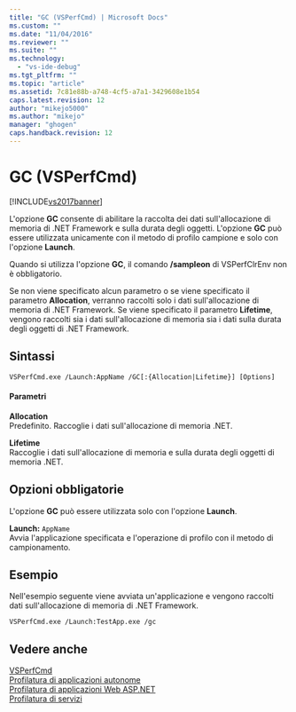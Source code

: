 ```yaml
---
title: "GC (VSPerfCmd) | Microsoft Docs"
ms.custom: ""
ms.date: "11/04/2016"
ms.reviewer: ""
ms.suite: ""
ms.technology: 
  - "vs-ide-debug"
ms.tgt_pltfrm: ""
ms.topic: "article"
ms.assetid: 7c81e88b-a748-4cf5-a7a1-3429608e1b54
caps.latest.revision: 12
author: "mikejo5000"
ms.author: "mikejo"
manager: "ghogen"
caps.handback.revision: 12
---
```

# GC (VSPerfCmd)
[!INCLUDE[vs2017banner](../code-quality/includes/vs2017banner.md)]

L'opzione **GC** consente di abilitare la raccolta dei dati sull'allocazione di memoria di .NET Framework e sulla durata degli oggetti.  L'opzione **GC** può essere utilizzata unicamente con il metodo di profilo campione e solo con l'opzione **Launch**.  
  
 Quando si utilizza l'opzione **GC**, il comando **\/sampleon** di VSPerfClrEnv non è obbligatorio.  
  
 Se non viene specificato alcun parametro o se viene specificato il parametro **Allocation**, verranno raccolti solo i dati sull'allocazione di memoria di .NET Framework.  Se viene specificato il parametro **Lifetime**, vengono raccolti sia i dati sull'allocazione di memoria sia i dati sulla durata degli oggetti di .NET Framework.  
  
## Sintassi  
  
```  
VSPerfCmd.exe /Launch:AppName /GC[:{Allocation|Lifetime}] [Options]  
```  
  
#### Parametri  
 **Allocation**  
 Predefinito.  Raccoglie i dati sull'allocazione di memoria .NET.  
  
 **Lifetime**  
 Raccoglie i dati sull'allocazione di memoria e sulla durata degli oggetti di memoria .NET.  
  
## Opzioni obbligatorie  
 L'opzione **GC** può essere utilizzata solo con l'opzione **Launch**.  
  
 **Launch:** `AppName`  
 Avvia l'applicazione specificata e l'operazione di profilo con il metodo di campionamento.  
  
## Esempio  
 Nell'esempio seguente viene avviata un'applicazione e vengono raccolti dati sull'allocazione di memoria di .NET Framework.  
  
```  
VSPerfCmd.exe /Launch:TestApp.exe /gc  
```  
  
## Vedere anche  
 [VSPerfCmd](../profiling/vsperfcmd.md)   
 [Profilatura di applicazioni autonome](../profiling/command-line-profiling-of-stand-alone-applications.md)   
 [Profilatura di applicazioni Web ASP.NET](../profiling/command-line-profiling-of-aspnet-web-applications.md)   
 [Profilatura di servizi](../profiling/command-line-profiling-of-services.md)